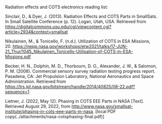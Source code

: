 
Radiation effects and COTS electronics reading list:

Sinclair, D., & Dyer, J. (2013). Radiation Effects and COTS Parts in SmallSats. In Small Satellite Conference (p. 12). 
Logan, Utah, USA. Retrieved from https://digitalcommons.usu.edu/cgi/viewcontent.cgi?article=2934&context=smallsat


Nikulainen, M., & Tonicello, F. (n.d.). Utilization of COTS in ESA Missions, 20.
https://nepp.nasa.gov/workshops/etw2021/talks/17-JUN-21_Thur/1045_Nikulainen_Tonicello-Utilisation-of-COTS-in-ESA-Missions.pdf

Becker, H. N., Dolphin, M. D., Thorbourn, D. O., Alexander, J. W., & Salomon, P. M. (2008). Commercial sensory survey radiation testing progress report. Pasadena, CA: Jet Propulsion Laboratory, National Aeronautics and Space Administration. Retrieved from https://trs.jpl.nasa.gov/bitstream/handle/2014/40825/08-22.pdf?sequence=1


Lietner, J. (2022, May 12). Phasing in COTS EEE Parts in NASA [Text]. Retrieved August 29, 2022, from http://www.nasa.gov/smallsat-institute/phasing-in-cots-eee-parts-in-nasa. [local PDF copy(../attachments/nasa-cotsphasing-final.pdf)]
